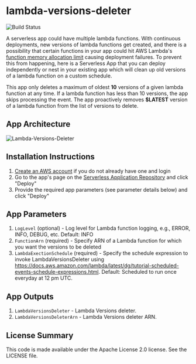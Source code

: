 # lambda-versions-deleter
 
 ![Build Status](https://codebuild.us-east-1.amazonaws.com/badges?uuid=eyJlbmNyeXB0ZWREYXRhIjoiazJzeG1nUjFVTWRMaXk0WEtmVWdLdlJxQ2g2VHlrOU83MUJDeTJ3ZzlJV1oxMU4rNTNwSFRzTkVNY2Z0UmVjeGM1eFkzOHRhZHIxRi9mM0lRNE94ODNNPSIsIml2UGFyYW1ldGVyU3BlYyI6ImtIZCtvSEF0NmZsLzRjK2siLCJtYXRlcmlhbFNldFNlcmlhbCI6MX0%3D&branch=master)

A serverless app could have multiple lambda functions. With continuous deployments, new versions of lambda functions get created, and there is a possibility that certain functions in your app could hit AWS Lambda's [function memory allocation limit](https://docs.aws.amazon.com/lambda/latest/dg/limits.html) causing deployment failures. To prevent this from happening, here is a Serverless App that you can deploy independently or nest in your existing app which will clean up old versions of a lambda function on a custom schedule.

This app only deletes a maximum of oldest **10** versions of a given lambda function at any time. If a lambda function has less than 10 versions, the app skips processing the event. The app proactively removes **$LATEST** version of a lambda function from the list of versions to delete. 

## App Architecture

![Lambda-Versions-Deleter](https://github.com/shwetaskatdare/lambda-versions-deleter/raw/master/images/lambda-versions-deleter-new.png)

## Installation Instructions

1. [Create an AWS account](https://portal.aws.amazon.com/gp/aws/developer/registration/index.html) if you do not already have one and login
1. Go to the app's page on the [Serverless Application Repository](https://console.aws.amazon.com/serverlessrepo/home?region=us-east-1#/published-applications/arn:aws:serverlessrepo:us-east-1:414864144042:applications~lambda-versions-deleter) and click "Deploy"
1. Provide the required app parameters (see parameter details below) and click "Deploy"

## App Parameters

1. `LogLevel` (optional) - Log level for Lambda function logging, e.g., ERROR, INFO, DEBUG, etc. Default: INFO
1. `FunctionArn` (required) - Specify ARN of a Lambda function for which you want the versions to be deleted
1. `LambdaExectionSchedule` (required) - Specify the schedule expression to invoke LambdaVersionsDeleter using https://docs.aws.amazon.com/lambda/latest/dg/tutorial-scheduled-events-schedule-expressions.html. Default: Scheduled to run once everyday at 12 pm UTC.

## App Outputs

1. `LambdaVersionsDeleter` - Lambda Versions deleter.
1. `LambdaVersionsDeleterArn` - Lambda Versions deleter ARN.

## License Summary

This code is made available under the Apache License 2.0 license. See the LICENSE file.
